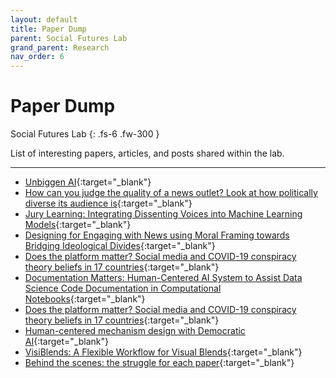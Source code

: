 ```yaml
---
layout: default
title: Paper Dump
parent: Social Futures Lab
grand_parent: Research
nav_order: 6
---
```


# Paper Dump

Social Futures Lab
{: .fs-6 .fw-300 }

List of interesting papers, articles, and posts shared within the lab.

---

- [Unbiggen AI](https://spectrum.ieee.org/andrew-ng-data-centric-ai){:target="_blank"}
- [How can you judge the quality of a news outlet? Look at how politically diverse its audience is](https://www.niemanlab.org/2022/02/how-can-you-judge-the-quality-of-a-news-outlet-look-at-how-politically-diverse-its-audience-is/?fbclid=IwAR28vxeu1QfNaT50xvvNzoZl9FcDiVRafEFzuQDGdH-2J0YXRrm6Zl1u1MY){:target="_blank"}
- [Jury Learning: Integrating Dissenting Voices into Machine Learning Models](https://arxiv.org/pdf/2202.02950.pdf){:target="_blank"}
- [Designing for Engaging with News using Moral Framing towards Bridging Ideological Divides](https://arxiv.org/pdf/2101.11231.pdf){:target="_blank"}
- [Does the platform matter? Social media and COVID-19 conspiracy theory beliefs in 17 countries](https://www.nature.com/articles/s44159-021-00006-y){:target="_blank"}
- [Documentation Matters: Human-Centered AI System to Assist Data Science Code Documentation in Computational Notebooks](https://dl.acm.org/doi/full/10.1145/3489465){:target="_blank"}
- [Does the platform matter? Social media and COVID-19 conspiracy theory beliefs in 17 countries](https://journals.sagepub.com/doi/10.1177/14614448211045666){:target="_blank"}
- [Human-centered mechanism design with Democratic AI](https://arxiv.org/ftp/arxiv/papers/2201/2201.11441.pdf){:target="_blank"}
- [VisiBlends: A Flexible Workflow for Visual Blends](https://dl.acm.org/doi/pdf/10.1145/3290605.3300402){:target="_blank"}
- [Behind the scenes: the struggle for each paper](https://jeffhuang.com/struggle_for_each_paper/){:target="_blank"}
